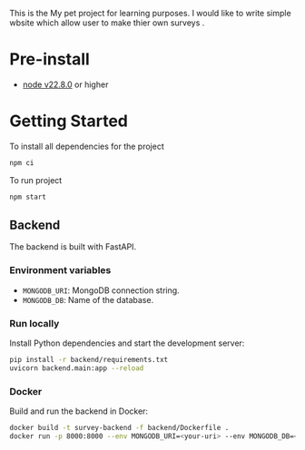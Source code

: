 This is the My pet project for learning purposes. I would like to write simple wbsite which allow user to make thier own surveys
.

# Pre-install
* [node v22.8.0](https://nodejs.org/en/download) or higher

# Getting Started

To install all dependencies for the project
```bash
npm ci
```
To run project
```bash
npm start
```

## Backend

The backend is built with FastAPI.

### Environment variables
- `MONGODB_URI`: MongoDB connection string.
- `MONGODB_DB`: Name of the database.

### Run locally
Install Python dependencies and start the development server:
```bash
pip install -r backend/requirements.txt
uvicorn backend.main:app --reload
```

### Docker
Build and run the backend in Docker:
```bash
docker build -t survey-backend -f backend/Dockerfile .
docker run -p 8000:8000 --env MONGODB_URI=<your-uri> --env MONGODB_DB=<db-name> survey-backend
```
